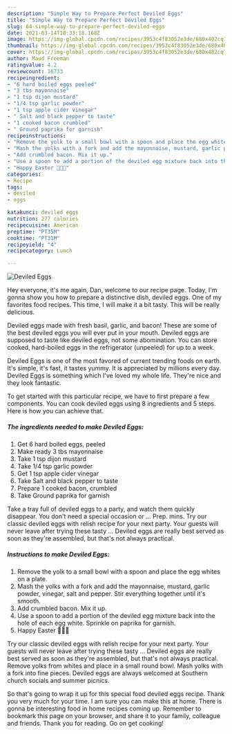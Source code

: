 ```yaml
---
description: "Simple Way to Prepare Perfect Deviled Eggs"
title: "Simple Way to Prepare Perfect Deviled Eggs"
slug: 64-simple-way-to-prepare-perfect-deviled-eggs
date: 2021-03-14T18:33:18.168Z
image: https://img-global.cpcdn.com/recipes/3953c4f83052e3de/680x482cq70/deviled-eggs-recipe-main-photo.jpg
thumbnail: https://img-global.cpcdn.com/recipes/3953c4f83052e3de/680x482cq70/deviled-eggs-recipe-main-photo.jpg
cover: https://img-global.cpcdn.com/recipes/3953c4f83052e3de/680x482cq70/deviled-eggs-recipe-main-photo.jpg
author: Maud Freeman
ratingvalue: 4.2
reviewcount: 16733
recipeingredient:
- "6 hard boiled eggs peeled"
- "3 tbs mayonnaise"
- "1 tsp dijon mustard"
- "1/4 tsp garlic powder"
- "1 tsp apple cider vinegar"
- " Salt and black pepper to taste"
- "1 cooked bacon crumbled"
- " Ground paprika for garnish"
recipeinstructions:
- "Remove the yolk to a small bowl with a spoon and place the egg whites on a plate."
- "Mash the yolks with a fork and add the mayonnaise, mustard, garlic powder, vinegar, salt and pepper. Stir everything together until it&#39;s smooth."
- "Add crumbled bacon. Mix it up."
- "Use a spoon to add a portion of the deviled egg mixture back into the hole of each egg white. Sprinkle on paprika for garnish."
- "Happy Easter 🐰🐰🐰"
categories:
- Recipe
tags:
- deviled
- eggs

katakunci: deviled eggs 
nutrition: 277 calories
recipecuisine: American
preptime: "PT35M"
cooktime: "PT31M"
recipeyield: "4"
recipecategory: Lunch

---
```



![Deviled Eggs](https://img-global.cpcdn.com/recipes/3953c4f83052e3de/680x482cq70/deviled-eggs-recipe-main-photo.jpg)

Hey everyone, it's me again, Dan, welcome to our recipe page. Today, I'm gonna show you how to prepare a distinctive dish, deviled eggs. One of my favorites food recipes. This time, I will make it a bit tasty. This will be really delicious.

Deviled eggs made with fresh basil, garlic, and bacon! These are some of the best deviled eggs you will ever put in your mouth. Deviled eggs are supposed to taste like deviled eggs, not some abomination. You can store cooked, hard-boiled eggs in the refrigerator (unpeeled) for up to a week.

Deviled Eggs is one of the most favored of current trending foods on earth. It's simple, it's fast, it tastes yummy. It is appreciated by millions every day. Deviled Eggs is something which I've loved my whole life. They're nice and they look fantastic.


To get started with this particular recipe, we have to first prepare a few components. You can cook deviled eggs using 8 ingredients and 5 steps. Here is how you can achieve that.

<!--inarticleads1-->

##### The ingredients needed to make Deviled Eggs:

1. Get 6 hard boiled eggs, peeled
1. Make ready 3 tbs mayonnaise
1. Take 1 tsp dijon mustard
1. Take 1/4 tsp garlic powder
1. Get 1 tsp apple cider vinegar
1. Take  Salt and black pepper to taste
1. Prepare 1 cooked bacon, crumbled
1. Take  Ground paprika for garnish


Take a tray full of deviled eggs to a party, and watch them quickly disappear. You don&#39;t need a special occasion or … Prep. mins. Try our classic deviled eggs with relish recipe for your next party. Your guests will never leave after trying these tasty … Deviled eggs are really best served as soon as they&#39;re assembled, but that&#39;s not always practical. 

<!--inarticleads2-->

##### Instructions to make Deviled Eggs:

1. Remove the yolk to a small bowl with a spoon and place the egg whites on a plate.
1. Mash the yolks with a fork and add the mayonnaise, mustard, garlic powder, vinegar, salt and pepper. Stir everything together until it&#39;s smooth.
1. Add crumbled bacon. Mix it up.
1. Use a spoon to add a portion of the deviled egg mixture back into the hole of each egg white. Sprinkle on paprika for garnish.
1. Happy Easter 🐰🐰🐰


Try our classic deviled eggs with relish recipe for your next party. Your guests will never leave after trying these tasty … Deviled eggs are really best served as soon as they&#39;re assembled, but that&#39;s not always practical. Remove yolks from whites and place in a small round bowl. Mash yolks with a fork into fine pieces. Deviled eggs are always welcomed at Southern church socials and summer picnics. 

So that's going to wrap it up for this special food deviled eggs recipe. Thank you very much for your time. I am sure you can make this at home. There is gonna be interesting food in home recipes coming up. Remember to bookmark this page on your browser, and share it to your family, colleague and friends. Thank you for reading. Go on get cooking!
